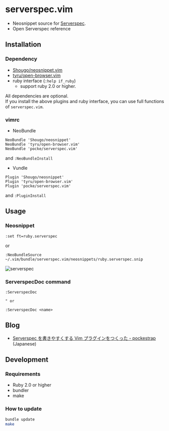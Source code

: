 serverspec.vim
===========

- Neosnippet source for [Serverspec](http://serverspec.org/).
- Open Serverspec reference


Installation
----------

### Dependency

- [Shougo/neosnippet.vim](https://github.com/Shougo/neosnippet.vim)
- [tyru/open-browser.vim](https://github.com/tyru/open-browser.vim)
- ruby interface (`:help if_ruby`)
  - support ruby 2.0 or higher.

All dependencies are optional.  
If you install the above plugins and ruby interface, you can use full functions of `serverspec.vim`.

### vimrc

- NeoBundle

```vim
NeoBundle 'Shougo/neosnippet'
NeoBundle 'tyru/open-browser.vim'
NeoBundle 'pocke/serverspec.vim'
```

and `:NeoBundleInstall`

- Vundle

```vim
Plugin 'Shougo/neosnippet'
Plugin 'tyru/open-browser.vim'
Plugin 'pocke/serverspec.vim'
```

and `:PluginInstall`

Usage
------

### Neosnippet

```vim
:set ft=ruby.serverspec
```

or

```vim
:NeoBundleSource ~/.vim/bundle/serverspec.vim/neosnippets/ruby.serverspec.snip
```

![serverspec](https://cloud.githubusercontent.com/assets/4361134/11917890/8696822e-a75d-11e5-9c0e-9846ba507d36.gif)

### ServerspecDoc command

```vim
:ServerspecDoc

" or

:ServerspecDoc <name>
```

Blog
-------

- [Serverspec を書きやすくする Vim プラグインをつくった - pockestrap](http://pocke.hatenablog.com/entry/2015/12/26/113719) (Japanese)

Development
-----------

### Requirements

- Ruby 2.0 or higher
- bundler
- make


### How to update

```sh
bundle update
make
```
